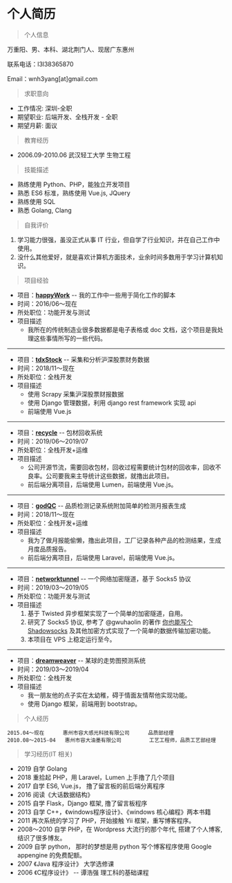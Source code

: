 # 个人简历

> 个人信息

万重阳、男、本科、湖北荆门人、现居广东惠州

联系电话：l3l38365870

Email：wnh3yang[at]gmail.com

> 求职意向

* 工作情况: 深圳-全职
* 期望职业: 后端开发、全栈开发 - 全职
* 期望月薪: 面议

> 教育经历

* 2006.09-2010.06    武汉轻工大学    生物工程

> 技能描述

* 熟练使用 Python、PHP，能独立开发项目
* 熟悉 ES6 标准，熟练使用 Vue.js, JQuery
* 熟练使用 SQL
* 熟悉 Golang, Clang

> 自我评价

1. 学习能力很强，虽没正式从事 IT 行业，但自学了行业知识，并在自己工作中使用。
1. 没什么其他爱好，就是喜欢计算机方面技术，业余时间多数用于学习计算机知识。


> 项目经验


* 项目：[**happyWork**](https://github.com/uees/happyWork) -- 我的工作中一些用于简化工作的脚本
* 时间：2016/06～现在
* 所处职位：功能开发与测试
* 项目描述
    * 我所在的传统制造业很多数据都是电子表格或 doc 文档，这个项目是我处理这些事情所写的一些代码。

---

* 项目：[**tdxStock**](https://github.com/uees/tdxStock) -- 采集和分析沪深股票财务数据
* 时间：2018/11～现在
* 所处职位：全栈开发
* 项目描述
    * 使用 Scrapy 采集沪深股票财报数据
	* 使用 Django 管理数据，利用 django rest framework 实现 api
	* 前端使用 Vue.js

---

* 项目：[**recycle**](https://github.com/uees/recycle) -- 包材回收系统
* 时间：2019/06～2019/07
* 所处职位：全栈开发+运维
* 项目描述
    * 公司开源节流，需要回收包材，回收过程需要统计包材的回收率，回收不良率。公司要我来主导统计这些数据，就撸出此项目。
	* 前后端分离项目，后端使用 Lumen，前端使用 Vue.js。

---

* 项目：[**godQC**](https://github.com/uees/godQC) -- 品质检测记录系统附加简单的检测月报表生成
* 时间：2018/11～现在
* 所处职位：全栈开发+运维
* 项目描述
    * 我为了做月报能偷懒，撸出此项目，工厂记录各种产品的检测结果，生成月度品质报告。
	* 前后端分离项目，后端使用 Laravel，前端使用 Vue.js。

---

* 项目：[**networktunnel**](https://github.com/uees/networktunnel) -- 一个网络加密隧道，基于 Socks5 协议
* 时间：2019/03～2019/05
* 所处职位：功能开发与测试
* 项目描述
    1. 基于 Twisted 异步框架实现了一个简单的加密隧道，自用。
	2. 研究了 Socks5 协议, 参考了 @gwuhaolin 的著作 [你也能写个 Shadowsocks](https://github.com/gwuhaolin/blog/issues/12) 及其他加密方式实现了一个简单的数据传输加密功能。
	3. 本项目在 VPS 上稳定运行至今。

---

* 项目：[**dreamweaver**](https://github.com/uees/dreamweaver) -- 某球的走势图预测系统
* 时间：2019/03～2019/04
* 所处职位：全栈开发
* 项目描述
    * 我一朋友他的点子实在太幼稚，碍于情面友情帮他实现功能。
	* 使用 Django 框架，前端用到 bootstrap。


> 个人经历

```
2015.04～现在      惠州市容大感光科技有限公司      品质部经理
2010.08～2015-04   惠州市容大油墨有限公司         工艺工程师，品质工艺部经理
```

> 学习经历(IT 相关)

* 2019          自学 Golang
* 2018          重拾起 PHP，用 Laravel，Lumen 上手撸了几个项目
* 2017          自学 ES6, Vue.js， 撸了留言板的前后端分离程序
* 2016          阅读《大话数据结构》
* 2015          自学 Flask，Django 框架, 撸了留言板程序
* 2013          自学 C++，《windows程序设计》、《windows 核心编程》两本书籍
* 2011          再次系统的学习了 PHP，开始接触 Yii 框架，重写博客程序。
* 2008～2010    自学 PHP，在 Wordpress 大流行的那个年代, 搭建了个人博客, 结识了很多博友。
* 2009          自学 python， 那时的梦想是用 python 写个博客程序使用 Google appengine 的免费配额。
* 2007         《Java 程序设计》   大学选修课
* 2006         《C程序设计》       -- 谭浩强     理工科的基础课程
